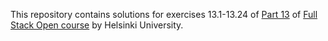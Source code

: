 This repository contains solutions for exercises 13.1-13.24 of [Part 13](https://fullstackopen.com/en/part13) of [Full Stack Open course](https://fullstackopen.com/en/) by Helsinki University.
